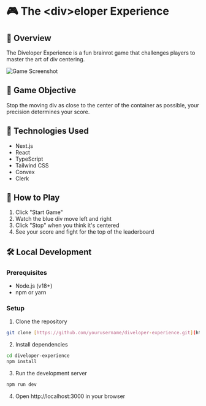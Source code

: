 # 🎮 The &lt;div&gt;eloper Experience

## 📝 Overview

The Diveloper Experience is a fun brainrot game that challenges players to master the art of div centering.

![Game Screenshot](https://i.ytimg.com/vi/gw7xLqpieRc/hq720.jpg?sqp=-oaymwE7CK4FEIIDSFryq4qpAy0IARUAAAAAGAElAADIQj0AgKJD8AEB-AG-B4AC0AWKAgwIABABGH8gRCgdMA8=&rs=AOn4CLCl6hXsf5TzBTBMZv2OfjYMWa4Rng)

## 🎯 Game Objective

Stop the moving div as close to the center of the container as possible, your precision determines your score.

## 🚀 Technologies Used

- Next.js
- React
- TypeScript
- Tailwind CSS
- Convex
- Clerk

## 🎲 How to Play

1. Click "Start Game"
2. Watch the blue div move left and right
3. Click "Stop" when you think it's centered
4. See your score and fight for the top of the leaderboard

## 🛠 Local Development

### Prerequisites

- Node.js (v18+)
- npm or yarn

### Setup

1. Clone the repository
```bash
git clone [https://github.com/yourusername/diveloper-experience.git](https://github.com/Profilist/TheDiveloperExperience.git)
```
2. Install dependencies
```bash
cd diveloper-experience
npm install
```
3. Run the development server
```bash
npm run dev
```
4. Open http://localhost:3000 in your browser
